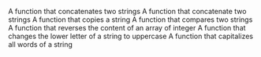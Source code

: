 A function that concatenates two strings
A function that concatenate two strings
A function that copies a string
A function that compares two strings
A function that reverses the content of an array of integer
A function that changes the lower letter of a string to uppercase
A function that capitalizes all words of a string
